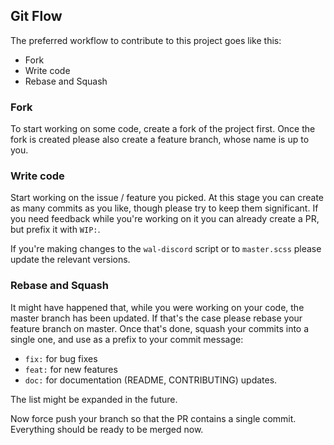 ## Git Flow

The preferred workflow to contribute to this project goes like this:

* Fork
* Write code
* Rebase and Squash

### Fork

To start working on some code, create a fork of the project first. Once the fork is created please also create a feature branch, whose name is up to you.

### Write code

Start working on the issue / feature you picked. At this stage you can create as many commits as you like, though please try to keep them significant. If you need feedback while you're working on it you can already create a PR, but prefix it with `WIP:`.

If you're making changes to the `wal-discord` script or to `master.scss` please update the relevant versions.

### Rebase and Squash

It might have happened that, while you were working on your code, the master branch has been updated. If that's the case please rebase your feature branch on master. Once that's done, squash your commits into a single one, and use as a prefix to your commit message:
* `fix:` for bug fixes
* `feat:` for new features
* `doc:` for documentation (README, CONTRIBUTING) updates.  
  
The list might be expanded in the future.  

Now force push your branch so that the PR contains a single commit. Everything should be ready to be merged now.